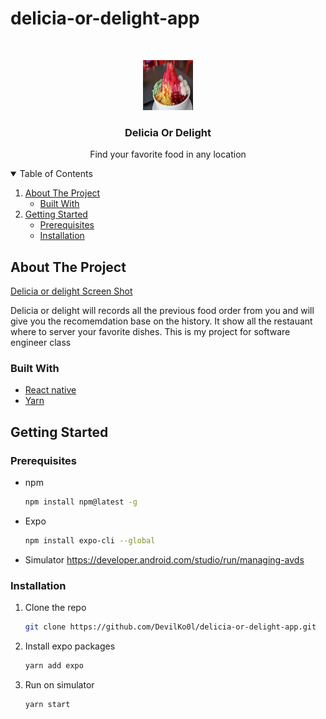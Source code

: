 # delicia-or-delight-app

<!-- PROJECT LOGO -->
<br />
<p align="center">
  <a href="https://github.com/DevilKo0l/delicia-or-delight-app">
    <img src="assets/images/ice-kacang.jpg" alt="Logo" width="80" height="80">
  </a>

  <h3 align="center">Delicia Or Delight</h3>

  <p align="center">
    Find your favorite food in any location    
  </p>
</p>



<!-- TABLE OF CONTENTS -->
<details open="open">
  <summary>Table of Contents</summary>
  <ol>
    <li>
      <a href="#about-the-project">About The Project</a>
      <ul>
        <li><a href="#built-with">Built With</a></li>
      </ul>
    </li>
    <li>
      <a href="#getting-started">Getting Started</a>
      <ul>
        <li><a href="#prerequisites">Prerequisites</a></li>
        <li><a href="#installation">Installation</a></li>
      </ul>
    </li>   
  </ol>
</details>



<!-- ABOUT THE PROJECT -->
## About The Project

[Delicia or delight Screen Shot](https://ibb.co/SJkMZj0)

Delicia or delight will records all the previous food order from you and will give you the recomemdation base on the history. It show all the restauant where to server your favorite dishes. This is my project for software engineer class

### Built With

* [React native](https://reactnative.dev/)
* [Yarn](https://yarnpkg.com/)


<!-- GETTING STARTED -->
## Getting Started


### Prerequisites

* npm
  ```sh
  npm install npm@latest -g
  ```
* Expo
  ```sh
  npm install expo-cli --global
  ```
* Simulator
https://developer.android.com/studio/run/managing-avds


### Installation

1. Clone the repo
   ```sh
   git clone https://github.com/DevilKo0l/delicia-or-delight-app.git
   ```
2. Install expo packages
   ```sh
   yarn add expo
   ```
4. Run on simulator
   ```JS
   yarn start
